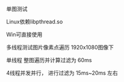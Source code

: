 单图测试

Linux依赖libpthread.so

Win可直接使用

多线程测试图片像素点遍历 1920x1080图像下

单线程 整图遍历并计算过滤为 60ms

4线程并发并行， 进行过滤为 15ms~20ms 左右
